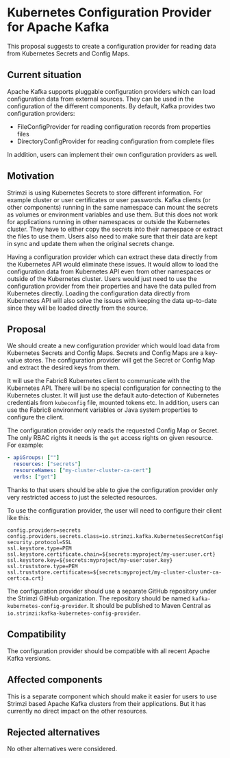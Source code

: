 # Kubernetes Configuration Provider for Apache Kafka

This proposal suggests to create a configuration provider for reading data from Kubernetes Secrets and Config Maps.

## Current situation

Apache Kafka supports pluggable configuration providers which can load configuration data from external sources.
They can be used in the configuration of the different components.
By default, Kafka provides two configuration providers:

* FileConfigProvider for reading configuration records from properties files
* DirectoryConfigProvider for reading configuration from complete files

In addition, users can implement their own configuration providers as well.

## Motivation

Strimzi is using Kubernetes Secrets to store different information.
For example cluster or user certificates or user passwords.
Kafka clients (or other components) running in the same namespace can mount the secrets as volumes or environment variables and use them.
But this does not work for applications running in other namespaces or outside the Kubernetes cluster.
They have to either copy the secrets into their namespace or extract the files to use them.
Users also need to make sure that their data are kept in sync and update them when the original secrets change.

Having a configuration provider which can extract these data directly from the Kubernetes API would eliminate these issues.
It would allow to load the configuration data from Kubernetes API even from other namespaces or outside of the Kubernetes cluster.
Users would just need to use the configuration provider from their properties and have the data pulled from Kubernetes directly.
Loading the configuration data directly from Kubernetes API will also solve the issues with keeping the data up-to-date since they will be loaded directly from the source.

## Proposal

We should create a new configuration provider which would load data from Kubernetes Secrets and Config Maps.
Secrets and Config Maps are a key-value stores.
The configuration provider will get the Secret or Config Map and extract the desired keys from them.

It will use the Fabric8 Kubernetes client to communicate with the Kubernetes API.
There will be no special configuration for connecting to the Kubernetes cluster.
It will just use the default auto-detection of Kubernetes credentials from `kubeconfig` file, mounted tokens etc.
In addition, users can use the Fabric8 environment variables or Java system properties to configure the client.

The configuration provider only reads the requested Config Map or Secret.
The only RBAC rights it needs is the `get` access rights on given resource.
For example:

```yaml
- apiGroups: [""]
  resources: ["secrets"]
  resourceNames: ["my-cluster-cluster-ca-cert"]
  verbs: ["get"]
```

Thanks to that users should be able to give the configuration provider only very restricted access to just the selected resources.

To use the configuration provider, the user will need to configure their client like this:

```properties
config.providers=secrets
config.providers.secrets.class=io.strimzi.kafka.KubernetesSecretConfigProvider
security.protocol=SSL
ssl.keystore.type=PEM
ssl.keystore.certificate.chain=${secrets:myproject/my-user:user.crt}
ssl.keystore.key=${secrets:myproject/my-user:user.key}
ssl.truststore.type=PEM
ssl.truststore.certificates=${secrets:myproject/my-cluster-cluster-ca-cert:ca.crt}
```

The configuration provider should use a separate GitHub repository under the Strimzi GitHub organization.
The repository should be named `kafka-kubernetes-config-provider`.
It should be published to Maven Central as `io.strimzi:kafka-kubernetes-config-provider`.

## Compatibility

The configuration provider should be compatible with all recent Apache Kafka versions.

## Affected components

This is a separate component which should make it easier for users to use Strimzi based Apache Kafka clusters from their applications.
But it has currently no direct impact on the other resources.

## Rejected alternatives

No other alternatives were considered.
